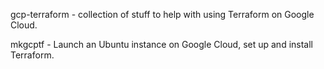 gcp-terraform - collection of stuff to help with using Terraform on Google Cloud.

mkgcptf - Launch an Ubuntu instance on Google Cloud, set up and install Terraform.
